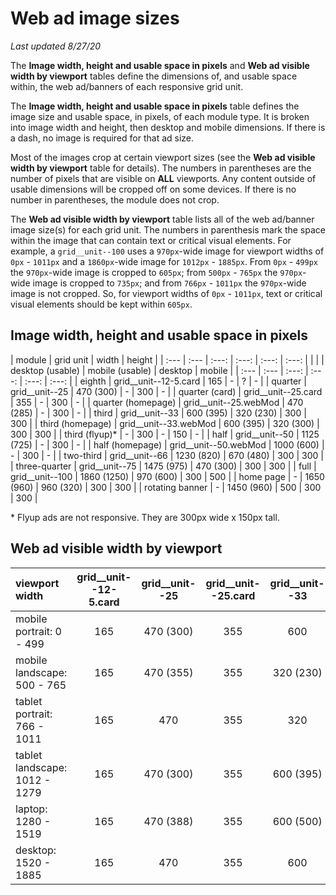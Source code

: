 # Web ad image sizes
_Last updated 8/27/20_

The __Image width, height and usable space in pixels__ and __Web ad visible width by viewport__ tables define the dimensions of, and usable space within, the web ad/banners of each responsive grid unit.

The __Image width, height and usable space in pixels__ table defines the image size and usable space, in pixels, of each module type. It is broken into image width and height, then desktop and mobile dimensions. If there is a dash, no image is required for that ad size.

Most of the images crop at certain viewport sizes (see the __Web ad visible width by viewport__ table for details). The numbers in parentheses are the number of pixels that are visible on __ALL__ viewports. Any content outside of usable dimensions will be cropped off on some devices. If there is no number in parentheses, the module does not crop.

The __Web ad visible width by viewport__ table lists all of the web ad/banner image size(s) for each grid unit. The numbers in parenthesis mark the space within the image that can contain text or critical visual elements. For example, a `grid__unit--100` uses a `970px`-wide image for viewport widths of `0px` - `1011px` and a `1860px`-wide image for `1012px` - `1885px`. From `0px` - `499px` the `970px`-wide image is cropped to `605px`; from `500px` - `765px` the `970px`-wide image is cropped to `735px`; and from `766px` - `1011px` the `970px`-wide image is not cropped. So, for viewport widths of `0px` - `1011px`, text or critical visual elements should be kept within `605px`.

## Image width, height and usable space in pixels
| module				| grid unit 			| <td colspan=2>width</td>			  	| <td clospan=2>height</td>		|
| :---					| :---					| :---:				| :---:				| :---:		| :---:				|
| 						| 			 			| desktop (usable) 	| mobile (usable)	| desktop 	| mobile			|
| :---					| :---					| :---:				| :---:				| :---:		| :---:				|
| eighth				| grid__unit--12-5.card	| 165				| -					| ?			| -					|
| quarter				| grid__unit--25		| 470 (300)			| -			 		| 300		| - 				|
| quarter (card)		| grid__unit--25.card	| 355 				| -					| 300		| -					|
| quarter (homepage)	| grid__unit--25.webMod	| 470 (285)			| - 				| 300		| -					|
| third					| grid__unit--33		| 600 (395)			| 320 (230)			| 300		| 300				|
| third	(homepage)		| grid__unit--33.webMod	| 600 (395)			| 320 (300)			| 300		| 300				|
| third	(flyup)*		| -						| 300				| -					| 150		| -					|
| half					| grid__unit--50		| 1125 (725)		| -					| 300		| -					|
| half (homepage)		| grid__unit--50.webMod	| 1000 (600)		| -					| 300		| -					|
| two-third				| grid__unit--66		| 1230 (820)		| 670 (480)			| 300		| 300				|
| three-quarter			| grid__unit--75		| 1475 (975)		| 470 (300)			| 300		| 300				|
| full					| grid__unit--100		| 1860 (1250)		| 970 (600)			| 300		| 500				|
| home page				| -						| 1650 (960)		| 960 (320)			| 300		| 300				|
| rotating banner		| -						| 1450 (960)		| 500				| 300		| 300				|

<!-- | half (card)			| grid__unit--50.card	| 660				| -					| 300		| -					| -->

\* Flyup ads are not responsive.  They are 300px wide x 150px tall.

## Web ad visible width by viewport
| viewport width 					| grid__unit--12-5.card	| grid__unit--25 	| grid__unit--25.card	| grid__unit--33	| grid__unit--50	| grid__unit--50.card	| grid__unit--66	| grid__unit--75	| grid__unit--100	|
| :---								| :---:					| :---:				| :---:					| :---:				| :---:				| :---:					| :---:				| :---:				| :---:				|
| mobile portrait: 0 - 499			| 165 					| 470 (300)			| 355 					| 600				| 1125 (725)		| 660					| 670				| 470 (300)			| 970 (605)			|
| mobile landscape: 500 - 765		| 165 					| 470 (355)			| 355 					| 320 (230)			| 1125 (725)		| 660					| 670 (480)			| 470 (355)			| 970 (735)			|
| tablet portrait: 766 - 1011		| 165 					| 470				| 355 					| 320 				| 1125				| 660					| 670				| 470				| 970				|
| tablet landscape: 1012 - 1279		| 165 					| 470 (300)			| 355 					| 600 (395)			| 1125 (750)		| 660					| 1230 (820)		| 1230 (975)		| 1860 (1250)		|
| laptop: 1280 - 1519				| 165 					| 470 (388)			| 355 					| 600 (500)			| 1125 (945)		| 660					| 1230 (1030)		| 1230 (1225)		| 1860 (1560)		|
| desktop: 1520 - 1885				| 165 					| 470				| 355 					| 600 				| 1125				| 660					| 1230				| 1230				| 1860				|

<!-- ## Usable space - ICC
| grid unit 					| 1 icc (left/right align)	| 2 icc (left/right align)	| 3 icc (left/right align)	| 1 icc (center align)	| 2 icc (center align)	| 3 icc (center align)	|
| :---							| :---:						| :---:						| :---:						| :---:					| :---:					| :---:					|
| grid__unit--25				| 							| -							| -							| 						| -						| -						|
| grid__unit--25.card			| 0							| -							| -							| -						| -						| -						|
| grid__unit--33				| 							| -							| -							| 						| -						| -						|
| grid__unit--33 - mobile		| 							| -							| -							| 						| -						| -						|
| grid__unit--50				| 							| 							| -							| 						| 						| -						|
| grid__unit--50.card			| 							| -							| -							| 						| -						| -						|
| grid__unit--66				| n/a						| n/a						| n/a						| n/a					| n/a					| n/a					|
| grid__unit--100				| 1265						| 680						| 680						| 1280					| 700					| 700					|
| grid__unit--100 - mobile		| 							| 							| 							| 						| 						| 						| -->